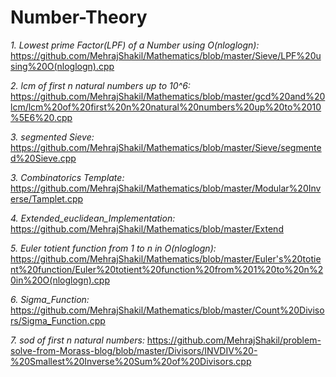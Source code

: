 # Number-Theory
<em> 1.  Lowest prime Factor(LPF) of a Number using O(nloglogn): </em> https://github.com/MehrajShakil/Mathematics/blob/master/Sieve/LPF%20using%20O(nloglogn).cpp

<em> 2.  lcm of first n natural numbers up to 10^6: </em> https://github.com/MehrajShakil/Mathematics/blob/master/gcd%20and%20lcm/lcm%20of%20first%20n%20natural%20numbers%20up%20to%2010%5E6%20.cpp 

<em> 3.  segmented Sieve: </em> https://github.com/MehrajShakil/Mathematics/blob/master/Sieve/segmented%20Sieve.cpp


<em> 3.  Combinatorics Template: </em> https://github.com/MehrajShakil/Mathematics/blob/master/Modular%20Inverse/Tamplet.cpp

<em> 4. Extended_euclidean_Implementation: </em> https://github.com/MehrajShakil/Mathematics/blob/master/Extend

<em> 5. Euler totient function from 1 to n in O(nloglogn): </em> https://github.com/MehrajShakil/Mathematics/blob/master/Euler's%20totient%20function/Euler%20totient%20function%20from%201%20to%20n%20in%20O(nloglogn).cpp

<em> 6. Sigma_Function: </em> https://github.com/MehrajShakil/Mathematics/blob/master/Count%20Divisors/Sigma_Function.cpp

<em> 7. sod of first n natural numbers: </em> https://github.com/MehrajShakil/problem-solve-from-Morass-blog/blob/master/Divisors/INVDIV%20-%20Smallest%20Inverse%20Sum%20of%20Divisors.cpp



